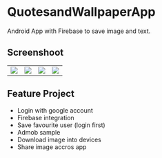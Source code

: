 # QuotesandWallpaperApp
Android App with Firebase to save image and text.

## Screenshoot

<table>
    <tr>
        <td><img src="https://github.com/ridwanharts/QuotesandWallpaperApp/blob/master/app/src/main/res/screenshoot/Screenshot_2019-07-01-11-26-40.png"></td>
        <td><img src="https://github.com/ridwanharts/QuotesandWallpaperApp/blob/master/app/src/main/res/screenshoot/Screenshot_2019-07-01-11-27-06.png"></td>
        <td><img src="https://github.com/ridwanharts/QuotesandWallpaperApp/blob/master/app/src/main/res/screenshoot/Screenshot_2019-07-01-11-27-33.png"></td>
            <td><img src="https://github.com/ridwanharts/QuotesandWallpaperApp/blob/master/app/src/main/res/screenshoot/Screenshot_2019-07-01-11-28-18.png"></td>
    </tr>
</table>

## Feature Project

* Login with google account
* Firebase integration
* Save favourite user (login first)
* Admob sample
* Download image into devices
* Share image accros app


```java

```
